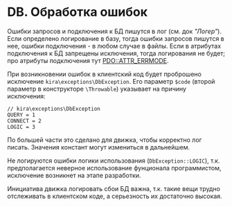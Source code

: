 # DB. Обработка ошибок

Ошибки запросов и подключения к БД пишутся в лог (см. док *"Логер"*). Если определено логирование в базу, тогда ошибки запросов пишутся в нее, ошибки подключения - в любом случае в файлы. Если в атрибутах подключения к БД запрещены исключения, тогда логирования не будет; про атрибуты подключения тут [PDO::ATTR_ERRMODE](http://php.net/manual/ru/pdo.setattribute.php).

При возникновении ошибок в клиентский код будет проброшено исключение `kira\exceptions\DbException`. Его параметр `$code` (второй параметр в конструкторе `\Throwable`) указывает на причину исключения:

```
// kira\exceptions\DbException
QUERY = 1
CONNECT = 2
LOGIC = 3
```

По большей части это сделано для движка, чтобы корректно лог писать. Значения констант могут измениться в дальнейшем.

Не логируются ошибки логики использования (`DbException::LOGIC`), т.к. предполагается неверное использование фунционала программистом, исключение возникнет на этапе разработки.

Инициатива движка логировать сбои БД важна, т.к. такие вещи трудно отслеживать в клиентском коде, а серьезность их достаточно высокая.
